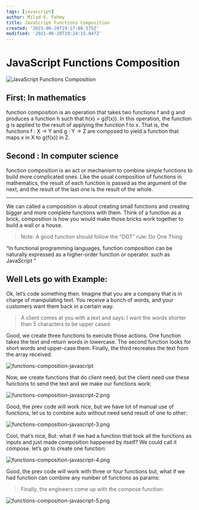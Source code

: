 ```yaml
---
tags: [javascript]
author: Milad E. Fahmy
title: JavaScript Functions Composition
created: '2021-06-28T19:17:08.575Z'
modified: '2021-06-28T19:24:15.047Z'
---
```


# JavaScript Functions Composition

![JavaScript Functions Composition](/images/functions-composition.jpeg)

## First: In mathematics
function composition is an operation that takes two functions f and g and produces a function h such that h(x) = g(f(x)).
In this operation, the function g is applied to the result of applying the function f to x.
That is, the functions f : X → Y and g : Y → Z are composed to yield a function that maps x in X to g(f(x)) in Z.

## Second : In computer science
function composition is an act or mechanism to combine simple functions to build more complicated ones. Like the usual composition of functions in mathematics, the result of each function is passed as the argument of the next, and the result of the last one is the result of the whole.

______________________________________

We can called a composition is about creating small functions and creating bigger and more complete functions with them. Think of a function as a brick, composition is how you would make those bricks work together to build a wall or a house.


> Note: A good function should follow the “DOT” rule: Do One Thing

<q>In functional programming languages, function composition can be naturally expressed as a higher-order function or operator. such as JavaScript </q>

## Well Lets go with Example:
Ok, let’s code something then. Imagine that you are a company that is in charge of manipulating text. You receive a bunch of words, and your customers want them back in a certain way.

> A client comes at you with a text and says:
I want the words shorter than 5 characters to be upper cased.

Good, we create three functions to execute those actions. One function takes the text and return words in lowercase. The second function looks for short words and upper-case them. Finally, the third recreates the text from the array received.

![functions-composition-javascript](/images/functions-composition-javascript-1.png)


Now, we create functions that do client need, but the client need use these functions to send the text and we make our functions work:

![functions-composition-javascript-2.png](/images/functions-composition-javascript-2.png)

Good, the prev code will work nice, but we have lot of manual use of functions, let us to combine auto without need send result of one to other:

![functions-composition-javascript-3.png](/images/functions-composition-javascript-3.png)

Cool, that’s nice, But: what if we had a function that took all the functions as inputs and just made composition happened by itself? We could call it compose. let’s go to create one function:

![functions-composition-javascript-4.png](/images/functions-composition-javascript-4.png)

Good, the prev code will work with three or four functions but, what if we had function can combine any number of functions as params:

> Finally, the engineers come up with the compose function:

![functions-composition-javascript-5.png](/images/functions-composition-javascript-5.png)
